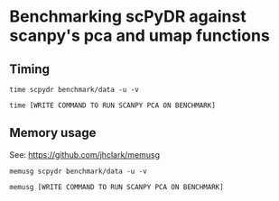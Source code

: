 # Benchmarking scPyDR against scanpy's pca and umap functions

## Timing

```
time scpydr benchmark/data -u -v

time [WRITE COMMAND TO RUN SCANPY PCA ON BENCHMARK]
```

## Memory usage

See: https://github.com/jhclark/memusg

```
memusg scpydr benchmark/data -u -v

memusg [WRITE COMMAND TO RUN SCANPY PCA ON BENCHMARK]
```